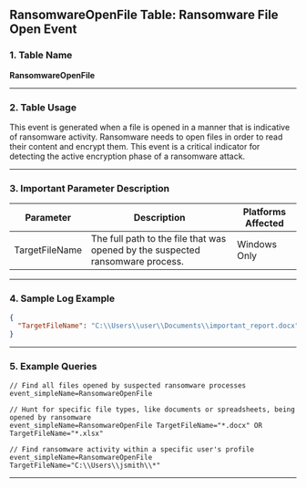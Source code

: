 ## RansomwareOpenFile Table: Ransomware File Open Event

### 1. Table Name
**RansomwareOpenFile**

---

### 2. Table Usage
This event is generated when a file is opened in a manner that is indicative of ransomware activity. Ransomware needs to open files in order to read their content and encrypt them. This event is a critical indicator for detecting the active encryption phase of a ransomware attack.

---

### 3. Important Parameter Description

| Parameter | Description | Platforms Affected |
|---|---|---|
| TargetFileName | The full path to the file that was opened by the suspected ransomware process. | Windows Only |

---

### 4. Sample Log Example

```json
{
  "TargetFileName": "C:\\Users\\user\\Documents\\important_report.docx"
}
```

---
### 5. Example Queries
```xql
// Find all files opened by suspected ransomware processes
event_simpleName=RansomwareOpenFile

// Hunt for specific file types, like documents or spreadsheets, being opened by ransomware
event_simpleName=RansomwareOpenFile TargetFileName="*.docx" OR TargetFileName="*.xlsx"

// Find ransomware activity within a specific user's profile
event_simpleName=RansomwareOpenFile TargetFileName="C:\\Users\\jsmith\\*"
```
---
